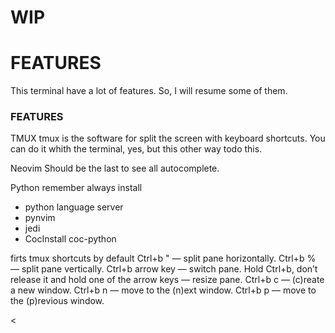 # WIP 
# FEATURES

This terminal have a lot of features. So, I will resume some of them. 


### FEATURES

TMUX
tmux is the software for split the screen with keyboard shortcuts. 
You can do it whith the terminal, yes, but this other way todo this.


Neovim 
Should be the last to see all autocomplete.


Python
remember always install 
- python language server
- pynvim
- jedi
- CocInstall coc-python


firts tmux shortcuts by default 
Ctrl+b " — split pane horizontally.
Ctrl+b % — split pane vertically.
Ctrl+b arrow key — switch pane.
Hold Ctrl+b, don’t release it and hold one of the arrow keys — resize pane.
Ctrl+b c — (c)reate a new window.
Ctrl+b n — move to the (n)ext window.
Ctrl+b p — move to the (p)revious window.



<!--A step by step series of examples that tell you how to get a development env running-->

<!--Say what the step will be-->

<!--```-->
<!--Give the example-->
<!--```-->

<!--And repeat-->

<!--```-->
<!--until finished-->
<!--```-->

<!--End with an example of getting some data out of the system or using it for a little demo-->

<!--## Running the tests-->

<!--Explain how to run the automated tests for this system-->

<!--### Break down into end to end tests-->

<!--Explain what these tests test and why-->

<!--```-->
<!--Give an example-->
<!--```-->

<!--### And coding style tests-->

<!--Explain what these tests test and why-->

<!--```-->
<!--Give an example-->
<!--```-->

<!--## Deployment-->

<!--Add additional notes about how to deploy this on a live system-->

<!--## Built With-->

<!--* [Dropwizard](http://www.dropwizard.io/1.0.2/docs/) - The web framework used-->
<!--* [Maven](https://maven.apache.org/) - Dependency Management-->
<!--* [ROME](https://rometools.github.io/rome/) - Used to generate RSS Feeds-->

<!--## Contributing-->

<!--Please read [CONTRIBUTING.md](https://gist.github.com/PurpleBooth/b24679402957c63ec426) for details on our code of conduct, and the process for submitting pull requests to us.-->

<!--## Versioning-->

<!--We use [SemVer](http://semver.org/) for versioning. For the versions available, see the [tags on this repository](https://github.com/your/project/tags). -->

<!--## Authors-->

<!--* **Billie Thompson** - *Initial work* - [PurpleBooth](https://github.com/PurpleBooth)-->

<!--See also the list of [contributors](https://github.com/your/project/contributors) who participated in this project.-->

<!--## License-->

<!--This project is licensed under the MIT License - see the [LICENSE.md](LICENSE.md) file for details-->

<!--## Acknowledgments-->

<!--* Hat tip to anyone whose code was used-->
<!--* Inspiration-->
<!--* etc-->

<
